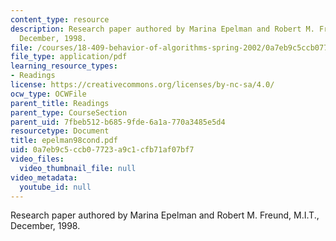 ```yaml
---
content_type: resource
description: Research paper authored by Marina Epelman and Robert M. Freund, M.I.T.,
  December, 1998.
file: /courses/18-409-behavior-of-algorithms-spring-2002/0a7eb9c5ccb07723a9c1cfb71af07bf7_epelman98cond.pdf
file_type: application/pdf
learning_resource_types:
- Readings
license: https://creativecommons.org/licenses/by-nc-sa/4.0/
ocw_type: OCWFile
parent_title: Readings
parent_type: CourseSection
parent_uid: 7fbeb512-b685-9fde-6a1a-770a3485e5d4
resourcetype: Document
title: epelman98cond.pdf
uid: 0a7eb9c5-ccb0-7723-a9c1-cfb71af07bf7
video_files:
  video_thumbnail_file: null
video_metadata:
  youtube_id: null
---
```

Research paper authored by Marina Epelman and Robert M. Freund, M.I.T., December, 1998.